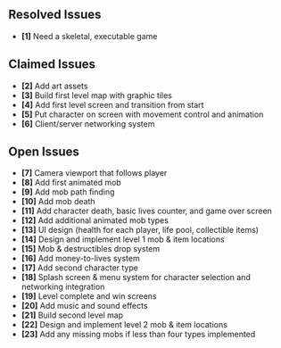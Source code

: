 ## Resolved Issues ##
- **[1]** Need a skeletal, executable game


## Claimed Issues ##
- **[2]** Add art assets
- **[3]** Build first level map with graphic tiles
- **[4]** Add first level screen and transition from start
- **[5]** Put character on screen with movement control and animation
- **[6]** Client/server networking system


## Open Issues ##
- **[7]** Camera viewport that follows player
- **[8]** Add first animated mob
- **[9]** Add mob path finding
- **[10]** Add mob death
- **[11]** Add character death, basic lives counter, and game over screen
- **[12]** Add additional animated mob types
- **[13]** UI design (health for each player, life pool, collectible items)
- **[14]** Design and implement level 1 mob & item locations
- **[15]** Mob & destructibles drop system
- **[16]** Add money-to-lives system
- **[17]** Add second character type
- **[18]** Splash screen & menu system for character selection and networking integration
- **[19]** Level complete and win screens
- **[20]** Add music and sound effects
- **[21]** Build second level map
- **[22]** Design and implement level 2 mob & item locations
- **[23]** Add any missing mobs if less than four types implemented
